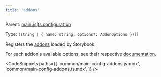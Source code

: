 ```yaml
---
title: 'addons'
---
```


Parent: [main.js|ts configuration](./Overview.md)

Type: `(string | { name: string; options?: AddonOptions })[]`

Registers the [addons](../addons/install-addons.md) loaded by Storybook.

For each addon's available options, see their respective [documentation](https://storybook.js.org/integrations).

<!-- prettier-ignore-start -->

<CodeSnippets
  paths={[
    'common/main-config-addons.js.mdx',
    'common/main-config-addons.ts.mdx',
  ]}
/>

<!-- prettier-ignore-end -->
